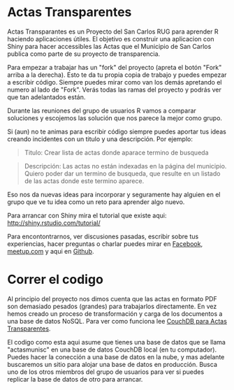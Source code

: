 # Actas Transparentes

Actas Transparantes es un Proyecto del San Carlos RUG para aprender R haciendo
aplicaciones útiles. El objetivo es construir una aplicacion con Shiny para
hacer accessibles las Actas que el Municipio de San Carlos publica como parte
de su proyecto de transparencia.

Para empezar a trabajar has un "fork" del proyecto (apreta el botón "Fork"
arriba a la derecha). Esto te da tu propia copia de trabajo y puedes empezar a
escribir código. Siempre puedes mirar como van los demás apretando el numero al
lado de "Fork". Verás todas las ramas del proyecto y podrás ver que tan
adelantados están.

Durante las reuniones del grupo de usuarios R vamos a comparar soluciones y
escojemos las solución que nos parece la mejor como grupo.

Si (aun) no te animas para escribir código siempre puedes aportar tus ideas
creando incidentes con un titulo y una descripción. Por ejemplo:

> Titulo: Crear lista de actas donde aparace termino de busqueda

> Descripción: Las actas no están indexadas en la página del municipio. Quiero
> poder dar un termino de busqueda, que resulte en un listado de las actas
> donde este termino aparece.

Eso nos da nuevas ideas para incorporar y seguramente hay alguien en el grupo
que ve tu idea como un reto para aprender algo nuevo.

Para arrancar con Shiny mira el tutorial que existe aqui: http://shiny.rstudio.com/tutorial/

Para encontontrarnos, ver discusiones pasadas, escribir sobre tus experiencias, hacer preguntas
o charlar puedes mirar en [Facebook](https://www.facebook.com/groups/SanCarlosRUG),
[meetup.com](http://www.meetup.com/es-ES/San-Carlos-R-User-Group/) y aqui 
en [Github](http://sancarlos-rug.github.io/).

# Correr el codigo
Al principio del proyecto nos dimos cuenta que las actas en formato PDF son demasiado pesados (grandes) para trabajarlos directamente. En vez hemos creado un proceso de transformación y carga de los documentos a una base de datos NoSQL. Para ver como funciona lee [CouchDB para Actas Transparentes](http://rpubs.com/FvD/CouchDBActasTransparentes). 

El codigo como esta aqui asume que tienes una base de datos que se llama "actasmunisc" en una base de datos CouchDB local (en tu computador). Puedes hacer la conección a una base de datos en la nube, y mas adelante buscaremos un sitio para alojar una base de datos en producción. Busca uno de los otros miembros del grupo de usuarios para ver si puedes replicar la base de datos de otro para arrancar.
